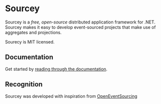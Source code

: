 Sourcey
===========

Sourcey is a _free, open-source_ distributed application framework for .NET. Sourcey makes it easy to develop event-sourced projects that make use of aggregates and projections.

Sourecy is MIT licensed.

## Documentation

Get started by [reading through the documentation](https://sourceyorg.github.io/).


## Recognition
Sourcey was developed with inspiration from [OpenEventSourcing](https://github.com/danielcirket/OpenEventSourcing)
